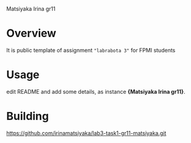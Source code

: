 Matsiyaka Irina gr11

# Overview

It is public template of assignment `"labrabota 3"` for FPMI students

# Usage

edit README and add some details, as instance **{Matsiyaka Irina gr11}**.

# Building

https://github.com/irinamatsiyaka/lab3-task1-gr11-matsiyaka.git
